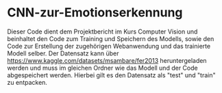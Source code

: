 # CNN-zur-Emotionserkennung
Dieser Code dient dem Projektbericht im Kurs Computer Vision und beinhaltet den Code zum Training und Speichern des Modells, sowie den Code zur Erstellung der zugehörigen Webanwendung und das trainierte Modell selber. Der Datensatz kann über https://www.kaggle.com/datasets/msambare/fer2013 heruntergeladen werden und muss im gleichen Ordner wie das Modell und der Code abgespeichert werden. Hierbei gilt es den Datensatz als "test" und "train" zu entpacken.
